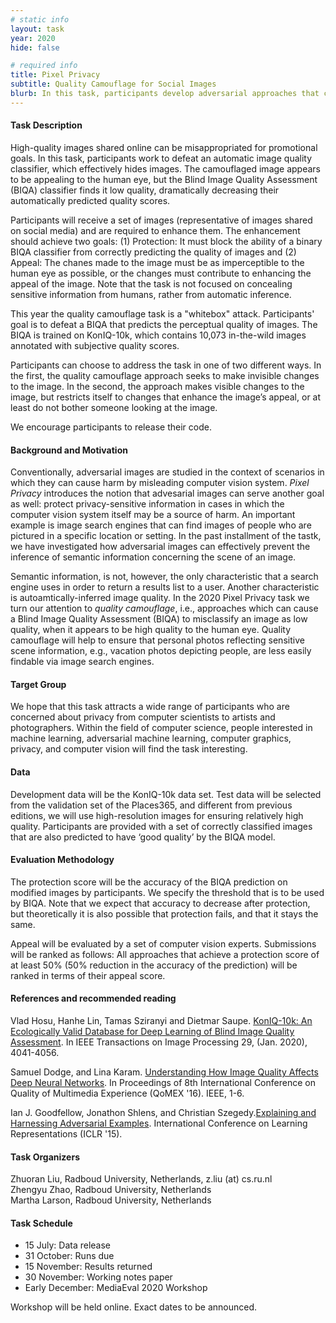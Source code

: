 ```yaml
---
# static info
layout: task
year: 2020
hide: false

# required info
title: Pixel Privacy
subtitle: Quality Camouflage for Social Images
blurb: In this task, participants develop adversarial approaches that camouflage the quality of images. A camouflaged image appears to be unchanged, or even enhanced, to the human eye. At the same time, the image will fool a Blind Image Quality Assessment algorithm into predicting that its quality is low. Quality camouflage will help to ensure that personal photos, e.g., vacation photos depicting people, are less easily findable via image search engines.
---
```


<!-- # please respect the structure below-->


#### Task Description
High-quality images shared online can be misappropriated for promotional goals. In this task, participants work to defeat an automatic image quality classifier, which effectively hides images.
The camouflaged image appears to be appealing to the human eye, but the Blind Image Quality Assessment (BIQA) classifier finds it low quality, dramatically decreasing their automatically predicted quality scores.

Participants will receive a set of images (representative of images shared on social media) and are required to enhance them. The enhancement should achieve two goals: (1) Protection: It must block the ability of a binary BIQA classifier from correctly predicting the quality of images and (2) Appeal: The chanes made to the image must be as imperceptible to the human eye as possible, or the changes must contribute to enhancing the appeal of the image.
Note that the task is not focused on concealing sensitive information from humans, rather from automatic inference. 

This year the quality camouflage task is a "whitebox" attack. Participants' goal is to defeat a BIQA that predicts the perceptual quality of images. The BIQA is trained on KonIQ-10k, which contains 10,073 in-the-wild images annotated with subjective quality scores. 

Participants can choose to address the task in one of two different ways. In the first, the quality camouflage approach seeks to make invisible changes to the image. In the second, the approach makes visible changes to the image, but restricts itself to changes that enhance the image’s appeal, or at least do not bother someone looking at the image.

We encourage participants to release their code. 

#### Background and Motivation
Conventionally, adversarial images are studied in the context of scenarios in which they can cause harm by misleading computer vision system. *Pixel Privacy* introduces the notion that advesarial images can serve another goal as well: protect privacy-sensitive information in cases in which the computer vision system itself may be a source of harm. An important example is image search engines that can find images of people who are pictured in a specific location or setting. In the past installment of the tastk, we have investigated how adversarial images can effectively prevent the inference of semantic information concerning the scene of an image.

Semantic information, is not, however, the only characteristic that a search engine uses in order to return a results list to a user. Another characteristic is autoamtically-inferred image quality. In the 2020 Pixel Privacy task we turn our attention to *quality camouflage*, i.e., approaches which can cause a Blind Image Quality Assessment (BIQA) to misclassify an image as low quality, when it appears to be high quality to the human eye. Quality camouflage will help to ensure that personal photos reflecting sensitive scene information, e.g., vacation photos depicting people, are less easily findable via image search engines. 

<!--#### Motivation and Background-->
#### Target Group
We hope that this task attracts a wide range of participants who are concerned about privacy from computer scientists to artists and photographers. Within the field of computer science, people interested in machine learning, adversarial machine learning, computer graphics, privacy, and computer vision will find the task interesting.

#### Data
Development data will be the KonIQ-10k data set. Test data will be selected from the validation set of the Places365, and different from previous editions, we will use high-resolution images for ensuring relatively high quality. Participants are provided with a set of correctly classified images that are also predicted to have ‘good quality’ by the BIQA model. 

#### Evaluation Methodology
The protection score will be the accuracy of the BIQA prediction on modified images by participants. We specify the threshold that is to be used by BIQA. Note that we expect that accuracy to decrease after protection, but theoretically it is also possible that protection fails, and that it stays the same. 

Appeal will be evaluated by a set of computer vision experts. Submissions will be ranked as follows: All approaches that achieve a protection score of at least 50% (50% reduction in the accuracy of the prediction) will be ranked in terms of their appeal score.

#### References and recommended reading
<!-- # Please use the ACM format for references https://www.acm.org/publications/authors/reference-formatting (but no DOI needed)-->
<!-- # The paper title should be a hyperlink leading to the paper online-->
Vlad Hosu, Hanhe Lin, Tamas Sziranyi and Dietmar Saupe. [KonIQ-10k: An Ecologically Valid Database for Deep Learning of Blind Image Quality Assessment](https://ieeexplore.ieee.org/document/8968750). In IEEE Transactions on Image Processing 29, (Jan. 2020), 4041-4056.

Samuel Dodge, and Lina Karam. [Understanding How Image Quality Affects Deep Neural Networks](https://ieeexplore.ieee.org/document/7498955). In Proceedings of 8th International Conference on Quality of Multimedia Experience (QoMEX '16). IEEE, 1-6.

Ian J. Goodfellow, Jonathon Shlens, and Christian Szegedy.[Explaining and Harnessing Adversarial Examples](https://arxiv.org/abs/1412.6572). International Conference on Learning Representations (ICLR '15).

<!-- # add a note to check out Pixel Privacy in past proceedings; also think about some other references-->

#### Task Organizers
<!-- # add the email address of the contact organizer-->
<p>Zhuoran Liu, Radboud University, Netherlands, z.liu (at) cs.ru.nl<br />
Zhengyu Zhao, Radboud University, Netherlands<br />
Martha Larson, Radboud University, Netherlands</p>



<!--#### Task Auxiliaries-->
<!-- # if there are people helping with the task, but are not bearing the main responsibility for the task, they are auxiliaries. Please delete this heading if you have no auxiliaries-->

#### Task Schedule
* 15 July: Data release <!-- # Replace XX with your date. Latest possible is 31 July-->
* 31 October: Runs due <!-- # Replace XX with your date. Latest possible is 31 October-->
* 15 November: Results returned  <!-- Fixed. Please do not change-->
* 30 November: Working notes paper  <!-- Fixed. Please do not change-->
* Early December: MediaEval 2020 Workshop <!-- Fixed. Please do not change-->

Workshop will be held online. Exact dates to be announced.
